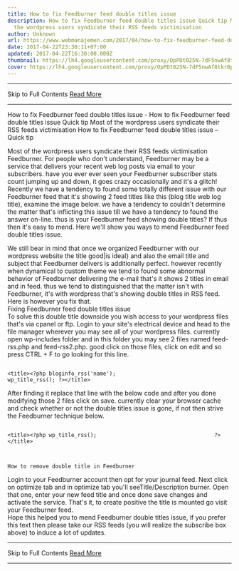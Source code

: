 ```yaml
---
title: How to fix Feedburner feed double titles issue
description: How to fix Feedburner feed double titles issue Quick tip Most of
  the wordpress users syndicate their RSS feeds victimisation
author: Unknown
url: https://www.webmanajemen.com/2017/04/how-to-fix-feedburner-feed-double.html
date: 2017-04-22T23:30:11+07:00
updated: 2017-04-22T16:30:00.000Z
thumbnail: https://lh4.googleusercontent.com/proxy/OpPDt025N-7dF5nwAf8tkrBp0OX9NtsuZ7n-yatXnVPGYd4zDaTeUaUFavXyJVHQ7SbiPaDDZjg0ofk6nIcZZluTC6pVI3VDJgB6oW7oiu7OqdvER9xoLOfs57kodu4115sRRnrJGnOia-e_ugI_aUU
cover: https://lh4.googleusercontent.com/proxy/OpPDt025N-7dF5nwAf8tkrBp0OX9NtsuZ7n-yatXnVPGYd4zDaTeUaUFavXyJVHQ7SbiPaDDZjg0ofk6nIcZZluTC6pVI3VDJgB6oW7oiu7OqdvER9xoLOfs57kodu4115sRRnrJGnOia-e_ugI_aUU
---
```


<hr/> Skip to Full Contents <a href="https://www.webmanajemen.com/2017/04/how-to-fix-feedburner-feed-double.html" rel="follow" class="button" id="read-more">Read More</a> <hr/> How to fix Feedburner feed double titles issue - How to fix Feedburner feed double titles issue Quick tip Most of the wordpress users syndicate their RSS feeds victimisation How to fix Feedburner feed double titles issue – Quick tip
            

Most of the wordpress users syndicate their RSS feeds victimisation         Feedburner. For people who don't understand, Feedburner may be a         service that delivers your recent web log posts via email to your         subscribers. have you ever ever seen your Feedburner subscriber stats         count jumping up and down, it goes crazy occasionally and it's a         glitch! Recently we have a tendency to found some totally different         issue with our Feedburner feed that it's showing 2 feed titles like         this (blog title web log title), examine the image below. we have a         tendency to couldn't determine the matter that's inflicting this issue         till we have a tendency to found the answer on-line. thus is your         Feedburner feed showing double titles? If thus then it's easy to mend.         Here we'll show you ways to mend Feedburner feed double titles issue.     
    
We still bear in mind that once we organized Feedburner with our         wordpress website the title good|is ideal} and also the email title and         subject that Feedburner delivers is additionally perfect. however         recently when dynamical to custom theme we tend to found some abnormal         behavior of Feedburner delivering the e-mail that's it shows 2 titles         in email and in feed. thus we tend to distinguished that the matter         isn't with Feedburner, it's with wordpress that's showing double titles         in RSS feed. Here is however you fix that.     
        Fixing Feedburner feed double titles issue     
To solve this double title downside you wish access to your wordpress         files that's via cpanel or ftp. Login to your site's electrical device         and head to the file manager wherever you may see all of your wordpress         files. currently open wp-includes folder and in this folder you may see         2 files named feed-rss.php and feed-rss2.php. good click on those         files, click on edit and so press CTRL + F to go looking for this line.     



                
                                                                                                                 <title><?php bloginfo_rss('name');                                     wp_title_rss(); ?></title>                                                             

                    
            


After finding it replace that line with the below code and after you         done modifying those 2 files click on save. currently clear your         browser cache and check whether or not the double titles issue is gone,         if not then strive the Feedburner technique below.     



                
                                                                                                                 <title><?php wp_title_rss();                                     ?></title>                                                                                 
            


    How to remove double title in Feedburner
    
Login to your Feedburner account then opt for your journal feed. Next         click on optimize tab and in optimize tab you'll seeTitle/Description         burner. Open that one, enter your new feed title and once done save         changes and activate the service. That's it, to create positive the         title is mounted go visit your Feedburner feed.     
Hope this helped you to mend Feedburner double titles issue, if you         prefer this text then please take our RSS feeds (you will realize the         subscribe box above) to induce a lot of updates. <hr/> Skip to Full Contents <a href="https://www.webmanajemen.com/2017/04/how-to-fix-feedburner-feed-double.html" rel="follow" class="button" id="read-more">Read More</a> <hr/>